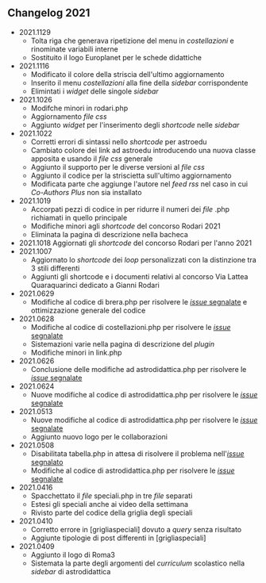 ## Changelog 2021
* 2021.1129
  * Tolta riga che generava ripetizione del menu in *costellazioni* e rinominate variabili interne
  * Sostituito il logo Europlanet per le schede didattiche
* 2021.1116
  * Modificato il colore della striscia dell'ultimo aggiornamento
  * Inserito il menu *costellazioni* alla fine della *sidebar* corrispondente
  * Elimintati i *widget* delle singole *sidebar*
* 2021.1026
  * Modifche minori in rodari.php
  * Aggiornamento *file css*
  * Aggiunto *widget* per l'inserimento degli *shortcode* nelle *sidebar*
* 2021.1022
  * Corretti errori di sintassi nello *shortcode* per astroedu
  * Cambiato colore dei link ad astroedu introducendo una nuova classe apposita e usando il *file css* generale
  * Aggiunto il supporto per le diverse versioni al *file css*
  * Aggiunto il codice per la striscietta sull'ultimo aggiornamento
  * Modificata parte che aggiunge l'autore nel *feed rss* nel caso in cui *Co-Authors Plus* non sia installato
* 2021.1019
  * Accorpati pezzi di codice in per ridurre il numeri dei *file* .php richiamati in quello principale
  * Modifiche minori agli *shortcode* del concorso Rodari 2021
  * Eliminata la pagina di descrizione nella bacheca
* 2021.1018 Aggiornati gli *shortcode* del concorso Rodari per l'anno 2021
* 2021.1007
  * Aggiornato lo *shortcode* dei *loop* personalizzati con la distinzione tra 3 stili differenti
  * Aggiunti gli shortcode e i documenti relativi al concorso Via Lattea Quaraquarinci dedicato a Gianni Rodari
* 2021.0629
  * Modifiche al codice di brera.php per risolvere le [*issue* segnalate](https://github.com/ulaulaman/eduinaf/issues/5) e ottimizzazione generale del codice
* 2021.0628
  * Modifiche al codice di costellazioni.php per risolvere le [*issue* segnalate](https://github.com/ulaulaman/eduinaf/issues/5)
  * Sistemazioni varie nella pagina di descrizione del *plugin*
  * Modifiche minori in link.php
* 2021.0626
  * Conclusione delle modifiche ad astrodidattica.php per risolvere le [*issue* segnalate](https://github.com/ulaulaman/eduinaf/issues/5)
* 2021.0624
  * Nuove modifiche al codice di astrodidattica.php per risolvere le [*issue* segnalate](https://github.com/ulaulaman/eduinaf/issues/5)
* 2021.0513
  * Nuove modifiche al codice di astrodidattica.php per risolvere le [*issue* segnalate](https://github.com/ulaulaman/eduinaf/issues/5)
  * Aggiunto nuovo logo per le collaborazioni
* 2021.0508
  * Disabilitata tabella.php in attesa di risolvere il problema nell'[*issue* segnalato](https://github.com/ulaulaman/eduinaf/issues/4)
  * Modifiche al codice di astrodidattica.php per risolvere le [*issue* segnalate](https://github.com/ulaulaman/eduinaf/issues/5)
* 2021.0416
  * Spacchettato il *file* speciali.php in tre *file* separati
  * Estesi gli speciali anche ai video della settimana
  * Rivisto parte del codice della griglia degli speciali
* 2021.0410
  * Corretto errore in [grigliaspeciali] dovuto a *query* senza risultato
  * Aggiunte tipologie di post differenti in [grigliaspeciali]
* 2021.0409
  * Aggiunto il logo di Roma3
  * Sistemata la parte degli argomenti del *curriculum* scolastico nella *sidebar* di astrodidattica